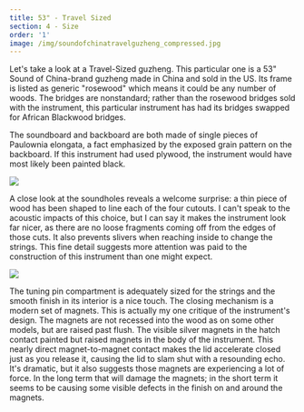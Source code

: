 ```yaml
---
title: 53" - Travel Sized
section: 4 - Size
order: '1'
image: /img/soundofchinatravelguzheng_compressed.jpg
---
```

Let's take a look at a Travel-Sized guzheng. This particular one is a 53" Sound of China-brand guzheng made in China and sold in the US. Its frame is listed as generic "rosewood" which means it could be any number of woods. The bridges are nonstandard; rather than the rosewood bridges sold with the instrument, this particular instrument has had its bridges swapped for African Blackwood bridges.

The soundboard and backboard are both made of single pieces of Paulownia elongata, a fact emphasized by the exposed grain pattern on the backboard. If this instrument had used plywood, the instrument would have most likely been painted black.

![](/img/soctravelguzhengback-2.jpg)

A close look at the soundholes reveals a welcome surprise: a thin piece of wood has been shaped to line each of the four cutouts. I can't speak to the acoustic impacts of this choice, but I can say it makes the instrument look far nicer, as there are no loose fragments coming off from the edges of those cuts. It also prevents slivers when reaching inside to change the strings. This fine detail suggests more attention was paid to the construction of this instrument than one might expect.

![](/img/soctravelguzhengpins-2.jpg)

The tuning pin compartment is adequately sized for the strings and the smooth finish in its interior is a nice touch. The closing mechanism is a modern set of magnets. This is actually my one critique of the instrument's design. The magnets are not recessed into the wood as on some other models, but are raised past flush. The visible silver magnets in the hatch contact painted but raised magnets in the body of the instrument. This nearly direct magnet-to-magnet contact makes the lid accelerate closed just as you release it, causing the lid to slam shut with a resounding echo. It's dramatic, but it also suggests those magnets are experiencing a lot of force. In the long term that will damage the magnets; in the short term it seems to be causing some visible defects in the finish on and around the magnets.
